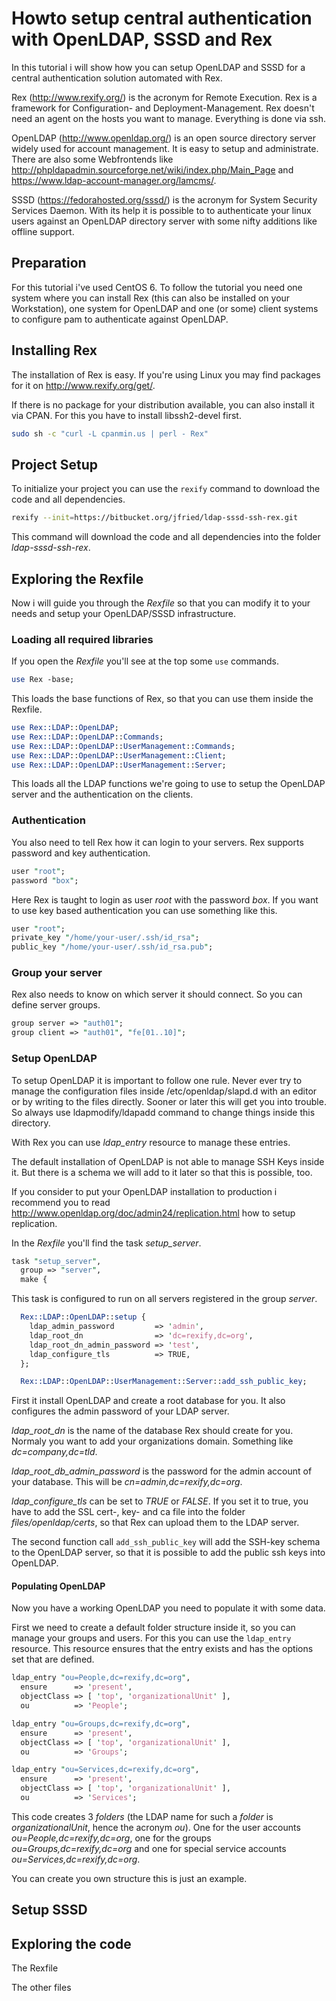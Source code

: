 # Howto setup central authentication with OpenLDAP, SSSD and Rex

In this tutorial i will show how you can setup OpenLDAP and SSSD for a central authentication solution automated with Rex.

Rex (http://www.rexify.org/) is the acronym for Remote Execution. Rex is a framework for Configuration- and Deployment-Management. Rex doesn't need an agent on the hosts you want to manage. Everything is done via ssh.

OpenLDAP (http://www.openldap.org/) is an open source directory server widely used for account management. It is easy to setup and administrate. There are also some Webfrontends like http://phpldapadmin.sourceforge.net/wiki/index.php/Main_Page and https://www.ldap-account-manager.org/lamcms/.

SSSD (https://fedorahosted.org/sssd/) is the acronym for System Security Services Daemon. With its help it is possible to to authenticate your linux users against an OpenLDAP directory server with some nifty additions like offline support.

## Preparation

For this tutorial i've used CentOS 6. To follow the tutorial you need one system where you can install Rex (this can also be installed on your Workstation), one system for OpenLDAP and one (or some) client systems to configure pam to authenticate against OpenLDAP.


## Installing Rex

The installation of Rex is easy. If you're using Linux you may find packages for it on http://www.rexify.org/get/.

If there is no package for your distribution available, you can also install it via CPAN. For this you have to install libssh2-devel first.

```bash
sudo sh -c "curl -L cpanmin.us | perl - Rex"
```

## Project Setup

To initialize your project you can use the ```rexify``` command to download the code and all dependencies.

```bash
rexify --init=https://bitbucket.org/jfried/ldap-sssd-ssh-rex.git
```

This command will download the code and all dependencies into the folder *ldap-sssd-ssh-rex*.

## Exploring the Rexfile

Now i will guide you through the *Rexfile* so that you can modify it to your needs and setup your OpenLDAP/SSSD infrastructure.

### Loading all required libraries

If you open the *Rexfile* you'll see at the top some ```use``` commands.

```perl
use Rex -base;
```

This loads the base functions of Rex, so that you can use them inside the Rexfile.

```perl
use Rex::LDAP::OpenLDAP;
use Rex::LDAP::OpenLDAP::Commands;
use Rex::LDAP::OpenLDAP::UserManagement::Commands;
use Rex::LDAP::OpenLDAP::UserManagement::Client;
use Rex::LDAP::OpenLDAP::UserManagement::Server;
```

This loads all the LDAP functions we're going to use to setup the OpenLDAP server and the authentication on the clients.


### Authentication

You also need to tell Rex how it can login to your servers. Rex supports password and key authentication.

```perl
user "root";
password "box";
```

Here Rex is taught to login as user *root* with the password *box*. If you want to use key based authentication you can use something like this.

```perl
user "root";
private_key "/home/your-user/.ssh/id_rsa";
public_key "/home/your-user/.ssh/id_rsa.pub";
```

### Group your server

Rex also needs to know on which server it should connect. So you can define server groups.

```perl
group server => "auth01";
group client => "auth01", "fe[01..10]";
```


### Setup OpenLDAP

To setup OpenLDAP it is important to follow one rule. Never ever try to manage the configuration files inside /etc/openldap/slapd.d with an editor or by writing to the files directly. Sooner or later this will get you into trouble. So always use ldapmodify/ldapadd command to change things inside this directory.

With Rex you can use *ldap_entry* resource to manage these entries.

The default installation of OpenLDAP is not able to manage SSH Keys inside it. But there is a schema we will add to it later so that this is possible, too.

If you consider to put your OpenLDAP installation to production i recommend you to read http://www.openldap.org/doc/admin24/replication.html how to setup replication.

In the *Rexfile* you'll find the task *setup_server*.

```perl
task "setup_server",
  group => "server",
  make {
```

This task is configured to run on all servers registered in the group *server*.

```perl
  Rex::LDAP::OpenLDAP::setup {
    ldap_admin_password         => 'admin',
    ldap_root_dn                => 'dc=rexify,dc=org',
    ldap_root_dn_admin_password => 'test',
    ldap_configure_tls          => TRUE,
  };

  Rex::LDAP::OpenLDAP::UserManagement::Server::add_ssh_public_key;

```

First it install OpenLDAP and create a root database for you. It also configures the admin password of your LDAP server.

*ldap_root_dn* is the name of the database Rex should create for you. Normaly you want to add your organizations domain. Something like *dc=company,dc=tld*.

*ldap_root_db_admin_password* is the password for the admin account of your database. This will be *cn=admin,dc=rexify,dc=org*.

*ldap_configure_tls* can be set to *TRUE* or *FALSE*. If you set it to true, you have to add the SSL cert-, key- and ca file into the folder *files/openldap/certs*, so that Rex can upload them to the LDAP server.

The second function call ```add_ssh_public_key``` will add the SSH-key schema to the OpenLDAP server, so that it is possible to add the public ssh keys into OpenLDAP.

#### Populating OpenLDAP

Now you have a working OpenLDAP you need to populate it with some data.

First we need to create a default folder structure inside it, so you can manage your groups and users. For this you can use the ```ldap_entry``` resource. This resource ensures that the entry exists and has the options set that are defined.

```perl
ldap_entry "ou=People,dc=rexify,dc=org",
  ensure      => 'present',
  objectClass => [ 'top', 'organizationalUnit' ],
  ou          => 'People';

ldap_entry "ou=Groups,dc=rexify,dc=org",
  ensure      => 'present',
  objectClass => [ 'top', 'organizationalUnit' ],
  ou          => 'Groups';

ldap_entry "ou=Services,dc=rexify,dc=org",
  ensure      => 'present',
  objectClass => [ 'top', 'organizationalUnit' ],
  ou          => 'Services';
```

This code creates 3 *folders* (the LDAP name for such a *folder* is *organizationalUnit*, hence the acronym *ou*). One for the user accounts *ou=People,dc=rexify,dc=org*, one for the groups *ou=Groups,dc=rexify,dc=org* and one for special service accounts *ou=Services,dc=rexify,dc=org*.

You can create you own structure this is just an example.

## Setup SSSD


## Exploring the code

The Rexfile

The other files
